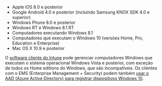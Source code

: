 
  - Apple iOS 8.0 e posterior
  - Google Android 4.0 e posterior (incluindo Samsung KNOX SDK 4.0 e superior)
  - Windows Phone 8.0 e posterior
  - Windows RT e Windows 8.1 RT
  - Computadores executando Windows 8.1
  - Computadores que executam o Windows 10 (versões Home, Pro, Education e Enterprise)
  - Mac OS X 10.9 e posterior

O [software cliente do Intune](/intune/deploy-use/manage-windows-pcs-with-microsoft-intune) pode gerenciar computadores Windows que executam o sistema operacional Windows Vista e posterior, com exceção de todos os Home editions do Windows, que são incompatíveis.  Os clientes com o EMS (Enterprise Management + Security) podem também [usar o AAD (Azure Active Directory) para registrar dispositivos Windows 10](set-up-windows-device-management-with-microsoft-intune.md#azure-active-directory-enrollment).


<!--HONumber=Sep16_HO2-->


